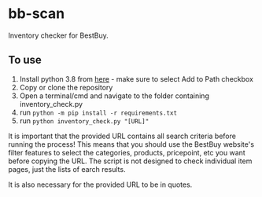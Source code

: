# bb-scan
Inventory checker for BestBuy.

## To use

1. Install python 3.8 from [here](https://www.python.org/downloads/release/python-380/) - make sure to select Add to Path checkbox
2. Copy or clone the repository
3. Open a terminal/cmd and navigate to the folder containing inventory_check.py
4. run `python -m pip install -r requirements.txt`
5. run `python inventory_check.py "[URL]"`

It is important that the provided URL contains all search criteria before running the process! This means that you should use the BestBuy website's filter features to select the categories, products, pricepoint, etc you want before copying the URL. The script is not designed to check individual item pages, just the lists of earch results.

It is also necessary for the provided URL to be in quotes.
